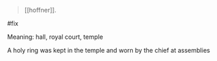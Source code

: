 > [[hoffner]].
> 
#fix 

Meaning: hall, royal court, temple

A holy ring was kept in the temple and worn by the chief at assemblies